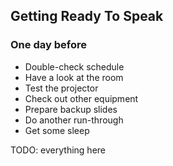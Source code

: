 ## Getting Ready To Speak

### One day before

* Double-check schedule
* Have a look at the room
* Test the projector
* Check out other equipment
* Prepare backup slides
* Do another run-through
* Get some sleep

TODO: everything here
